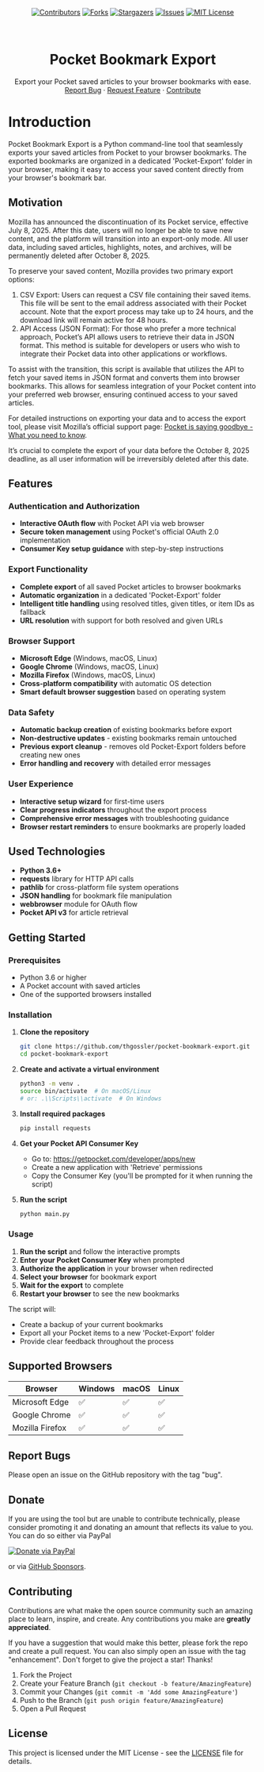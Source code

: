 <!-- SHIELDS -->
<div align="center">

[![Contributors][contributors-shield]][contributors-url]
[![Forks][forks-shield]][forks-url]
[![Stargazers][stars-shield]][stars-url]
[![Issues][issues-shield]][issues-url]
[![MIT License][license-shield]][license-url]

</div>

<!-- PROJECT LOGO -->
<br />
<div align="center">
  <h1 align="center">Pocket Bookmark Export</h1>

  <p align="center">
    Export your Pocket saved articles to your browser bookmarks with ease.
    <br />
    <a href="https://github.com/thgossler/pocket-bookmark-export/issues">Report Bug</a>
    ·
    <a href="https://github.com/thgossler/pocket-bookmark-export/issues">Request Feature</a>
    ·
    <a href="https://github.com/thgossler/pocket-bookmark-export#contributing">Contribute</a>
  </p>
</div>

# Introduction

Pocket Bookmark Export is a Python command-line tool that seamlessly exports your saved articles from Pocket to your browser bookmarks. The exported bookmarks are organized in a dedicated 'Pocket-Export' folder in your browser, making it easy to access your saved content directly from your browser's bookmark bar.

## Motivation

Mozilla has announced the discontinuation of its Pocket service, effective July 8, 2025. After this date, users will no longer be able to save new content, and the platform will transition into an export-only mode. All user data, including saved articles, highlights, notes, and archives, will be permanently deleted after October 8, 2025.

To preserve your saved content, Mozilla provides two primary export options:
1. CSV Export: Users can request a CSV file containing their saved items. This file will be sent to the email address associated with their Pocket account. Note that the export process may take up to 24 hours, and the download link will remain active for 48 hours.
2. API Access (JSON Format): For those who prefer a more technical approach, Pocket’s API allows users to retrieve their data in JSON format. This method is suitable for developers or users who wish to integrate their Pocket data into other applications or workflows.

To assist with the transition, this script is available that utilizes the API to fetch your saved items in JSON format and converts them into browser bookmarks. This allows for seamless integration of your Pocket content into your preferred web browser, ensuring continued access to your saved articles.

For detailed instructions on exporting your data and to access the export tool, please visit Mozilla’s official support page: [Pocket is saying goodbye - What you need to know](https://support.mozilla.org/en-US/kb/future-of-pocket).

It’s crucial to complete the export of your data before the October 8, 2025 deadline, as all user information will be irreversibly deleted after this date.

## Features

### Authentication and Authorization

- **Interactive OAuth flow** with Pocket API via web browser
- **Secure token management** using Pocket's official OAuth 2.0 implementation
- **Consumer Key setup guidance** with step-by-step instructions

### Export Functionality

- **Complete export** of all saved Pocket articles to browser bookmarks
- **Automatic organization** in a dedicated 'Pocket-Export' folder
- **Intelligent title handling** using resolved titles, given titles, or item IDs as fallback
- **URL resolution** with support for both resolved and given URLs

### Browser Support

- **Microsoft Edge** (Windows, macOS, Linux)
- **Google Chrome** (Windows, macOS, Linux)
- **Mozilla Firefox** (Windows, macOS, Linux)
- **Cross-platform compatibility** with automatic OS detection
- **Smart default browser suggestion** based on operating system

### Data Safety

- **Automatic backup creation** of existing bookmarks before export
- **Non-destructive updates** - existing bookmarks remain untouched
- **Previous export cleanup** - removes old Pocket-Export folders before creating new ones
- **Error handling and recovery** with detailed error messages

### User Experience

- **Interactive setup wizard** for first-time users
- **Clear progress indicators** throughout the export process
- **Comprehensive error messages** with troubleshooting guidance
- **Browser restart reminders** to ensure bookmarks are properly loaded

## Used Technologies

- **Python 3.6+**
- **requests** library for HTTP API calls
- **pathlib** for cross-platform file system operations
- **JSON handling** for bookmark file manipulation
- **webbrowser** module for OAuth flow
- **Pocket API v3** for article retrieval

## Getting Started

### Prerequisites

- Python 3.6 or higher
- A Pocket account with saved articles
- One of the supported browsers installed

### Installation

1. **Clone the repository**
   ```bash
   git clone https://github.com/thgossler/pocket-bookmark-export.git
   cd pocket-bookmark-export
   ```

2. **Create and activate a virtual environment**
   ```bash
   python3 -m venv .
   source bin/activate  # On macOS/Linux
   # or: .\\Scripts\\activate  # On Windows
   ```

3. **Install required packages**
   ```bash
   pip install requests
   ```

4. **Get your Pocket API Consumer Key**
   - Go to: https://getpocket.com/developer/apps/new
   - Create a new application with 'Retrieve' permissions
   - Copy the Consumer Key (you'll be prompted for it when running the script)

5. **Run the script**
   ```bash
   python main.py
   ```

### Usage

1. **Run the script** and follow the interactive prompts
2. **Enter your Pocket Consumer Key** when prompted
3. **Authorize the application** in your browser when redirected
4. **Select your browser** for bookmark export
5. **Wait for the export** to complete
6. **Restart your browser** to see the new bookmarks

The script will:
- Create a backup of your current bookmarks
- Export all your Pocket items to a new 'Pocket-Export' folder
- Provide clear feedback throughout the process

## Supported Browsers

| Browser | Windows | macOS | Linux |
|---------|---------|-------|-------|
| Microsoft Edge | ✅ | ✅ | ✅ |
| Google Chrome | ✅ | ✅ | ✅ |
| Mozilla Firefox | ✅ | ✅ | ✅ |

## Report Bugs

Please open an issue on the GitHub repository with the tag "bug".

## Donate

If you are using the tool but are unable to contribute technically, please consider promoting it and donating an amount that reflects its value to you. You can do so either via PayPal

[![Donate via PayPal](https://www.paypalobjects.com/en_US/i/btn/btn_donate_LG.gif)](https://www.paypal.com/donate/?hosted_button_id=JVG7PFJ8DMW7J)

or via [GitHub Sponsors](https://github.com/sponsors/thgossler).

## Contributing

Contributions are what make the open source community such an amazing place to learn, inspire, and create. Any contributions you make are **greatly appreciated**.

If you have a suggestion that would make this better, please fork the repo and create a pull request. You can also simply open an issue with the tag "enhancement".
Don't forget to give the project a star! Thanks!

1. Fork the Project
2. Create your Feature Branch (`git checkout -b feature/AmazingFeature`)
3. Commit your Changes (`git commit -m 'Add some AmazingFeature'`)
4. Push to the Branch (`git push origin feature/AmazingFeature`)
5. Open a Pull Request

## License

This project is licensed under the MIT License - see the [LICENSE](LICENSE) file for details.

<!-- MARKDOWN LINKS & IMAGES -->
[contributors-shield]: https://img.shields.io/github/contributors/thgossler/pocket-bookmark-export.svg
[contributors-url]: https://github.com/thgossler/pocket-bookmark-export/graphs/contributors
[forks-shield]: https://img.shields.io/github/forks/thgossler/pocket-bookmark-export.svg
[forks-url]: https://github.com/thgossler/pocket-bookmark-export/network/members
[stars-shield]: https://img.shields.io/github/stars/thgossler/pocket-bookmark-export.svg
[stars-url]: https://github.com/thgossler/pocket-bookmark-export/stargazers
[issues-shield]: https://img.shields.io/github/issues/thgossler/pocket-bookmark-export.svg
[issues-url]: https://github.com/thgossler/pocket-bookmark-export/issues
[license-shield]: https://img.shields.io/github/license/thgossler/pocket-bookmark-export.svg
[license-url]: https://github.com/thgossler/pocket-bookmark-export/blob/main/LICENSE
